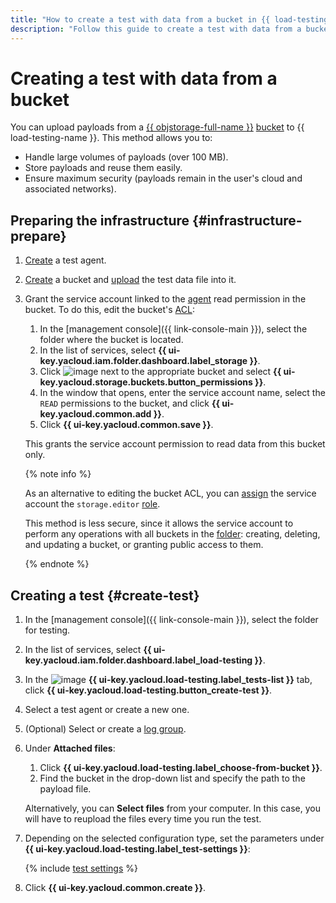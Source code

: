 ```yaml
---
title: "How to create a test with data from a bucket in {{ load-testing-full-name }}"
description: "Follow this guide to create a test with data from a bucket."
---
```


# Creating a test with data from a bucket

You can upload payloads from a [{{ objstorage-full-name }}](../../storage/) [bucket](../../storage/concepts/bucket.md) to {{ load-testing-name }}. This method allows you to:
* Handle large volumes of payloads (over 100 MB).
* Store payloads and reuse them easily.
* Ensure maximum security (payloads remain in the user's cloud and associated networks).

## Preparing the infrastructure {#infrastructure-prepare}

1. [Create](create-agent.md) a test agent.
1. [Create](../../storage/operations/buckets/create.md) a bucket and [upload](../../storage/operations/objects/upload.md) the test data file into it.
1. Grant the service account linked to the [agent](../concepts/agent.md) read permission in the bucket. To do this, edit the bucket's [ACL](../../storage/concepts/acl.md):
   1. In the [management console]({{ link-console-main }}), select the folder where the bucket is located.
   1. In the list of services, select **{{ ui-key.yacloud.iam.folder.dashboard.label_storage }}**.
   1. Click ![image](../../_assets/horizontal-ellipsis.svg) next to the appropriate bucket and select **{{ ui-key.yacloud.storage.buckets.button_permissions }}**.
   1. In the window that opens, enter the service account name, select the `READ` permissions to the bucket, and click **{{ ui-key.yacloud.common.add }}**.
   1. Click **{{ ui-key.yacloud.common.save }}**.

   This grants the service account permission to read data from this bucket only.

   {% note info %}

   As an alternative to editing the bucket ACL, you can [assign](../../iam/operations/roles/grant.md#access-to-sa) the service account the `storage.editor` [role](../../storage/security/#storage-editor).

   This method is less secure, since it allows the service account to perform any operations with all buckets in the [folder](../../resource-manager/concepts/resources-hierarchy.md#folder): creating, deleting, and updating a bucket, or granting public access to them.

   {% endnote %}

## Creating a test {#create-test}

1. In the [management console]({{ link-console-main }}), select the folder for testing.
1. In the list of services, select **{{ ui-key.yacloud.iam.folder.dashboard.label_load-testing }}**.
1. In the ![image](../../_assets/load-testing/test.svg) **{{ ui-key.yacloud.load-testing.label_tests-list }}** tab, click **{{ ui-key.yacloud.load-testing.button_create-test }}**.
1. Select a test agent or create a new one.
1. (Optional) Select or create a [log group](../../logging/concepts/log-group.md).
1. Under **Attached files**:
   1. Click **{{ ui-key.yacloud.load-testing.label_choose-from-bucket }}**.
   1. Find the bucket in the drop-down list and specify the path to the payload file.

   Alternatively, you can **Select files** from your computer. In this case, you will have to reupload the files every time you run the test.

1. Depending on the selected configuration type, set the parameters under **{{ ui-key.yacloud.load-testing.label_test-settings }}**:

   {% include [test settings](../../_includes/load-testing/test-settings.md) %}

1. Click **{{ ui-key.yacloud.common.create }}**.